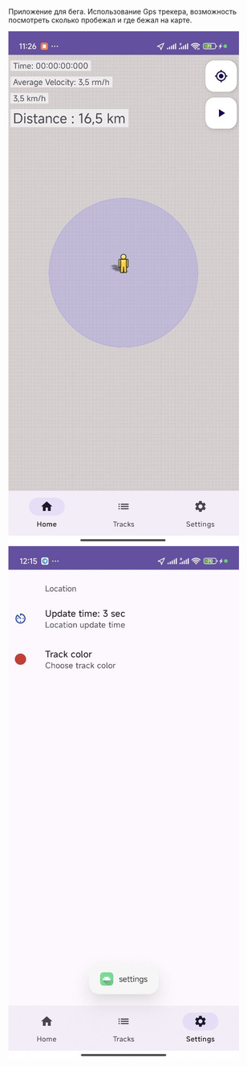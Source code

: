Приложение для бега. Использование Gps трекера, возможность посмотреть сколько пробежал и где бежал на карте.

![Примерно как выглядит приложение](https://github.com/StanAtilovich/GpsTracker/blob/master/photo_2024-05-31_12-14-41.jpg)
![](https://github.com/StanAtilovich/GpsTracker/blob/master/photo_2024-05-31_12-15-56.jpg)
